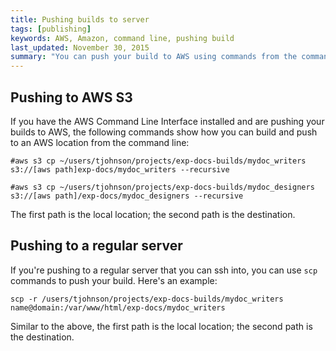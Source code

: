 ```yaml
---
title: Pushing builds to server
tags: [publishing]
keywords: AWS, Amazon, command line, pushing build
last_updated: November 30, 2015
summary: "You can push your build to AWS using commands from the command line. By including your copy commands in commands, you can package all of the build and deploy process into executable scripts."
---
```



## Pushing to AWS S3

If you have the AWS Command Line Interface installed and are pushing your builds to AWS, the following commands show how you can build and push to an AWS location from the command line:

```
#aws s3 cp ~/users/tjohnson/projects/exp-docs-builds/mydoc_writers s3://[aws path]exp-docs/mydoc_writers --recursive

#aws s3 cp ~/users/tjohnson/projects/exp-docs-builds/mydoc_designers s3://[aws path]/exp-docs/mydoc_designers --recursive
```

The first path is the local location; the second path is the destination.

## Pushing to a regular server

If you're pushing to a regular server that you can ssh into, you can use `scp` commands to push your build. Here's an example:

```
scp -r /users/tjohnson/projects/exp-docs-builds/mydoc_writers name@domain:/var/www/html/exp-docs/mydoc_writers
```

Similar to the above, the first path is the local location; the second path is the destination.


